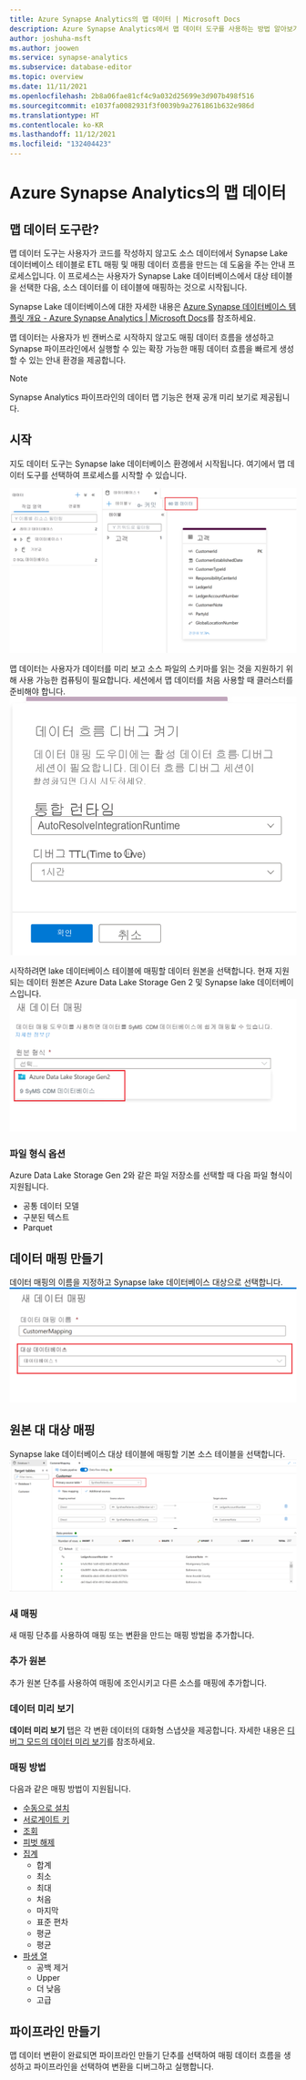 ```yaml
---
title: Azure Synapse Analytics의 맵 데이터 | Microsoft Docs
description: Azure Synapse Analytics에서 맵 데이터 도구를 사용하는 방법 알아보기
author: joshuha-msft
ms.author: joowen
ms.service: synapse-analytics
ms.subservice: database-editor
ms.topic: overview
ms.date: 11/11/2021
ms.openlocfilehash: 2b8a06fae81cf4c9a032d25699e3d907b498f516
ms.sourcegitcommit: e1037fa0082931f3f0039b9a2761861b632e986d
ms.translationtype: HT
ms.contentlocale: ko-KR
ms.lasthandoff: 11/12/2021
ms.locfileid: "132404423"
---
```

# <a name="map-data-in-azure-synapse-analytics"></a>Azure Synapse Analytics의 맵 데이터


## <a name="what-is-the-map-data-tool"></a>맵 데이터 도구란?


맵 데이터 도구는 사용자가 코드를 작성하지 않고도 소스 데이터에서 Synapse Lake 데이터베이스 테이블로 ETL 매핑 및 매핑 데이터 흐름을 만드는 데 도움을 주는 안내 프로세스입니다. 이 프로세스는 사용자가 Synapse Lake 데이터베이스에서 대상 테이블을 선택한 다음, 소스 데이터를 이 테이블에 매핑하는 것으로 시작됩니다. 

Synapse Lake 데이터베이스에 대한 자세한 내용은 [Azure Synapse 데이터베이스 템플릿 개요 - Azure Synapse Analytics | Microsoft Docs](overview-database-templates.md)를 참조하세요.

맵 데이터는 사용자가 빈 캔버스로 시작하지 않고도 매핑 데이터 흐름을 생성하고 Synapse 파이프라인에서 실행할 수 있는 확장 가능한 매핑 데이터 흐름을 빠르게 생성할 수 있는 안내 환경을 제공합니다.


> [!NOTE] 
> Synapse Analytics 파이프라인의 데이터 맵 기능은 현재 공개 미리 보기로 제공됩니다.

## <a name="getting-started"></a>시작

지도 데이터 도구는 Synapse lake 데이터베이스 환경에서 시작됩니다. 여기에서 맵 데이터 도구를 선택하여 프로세스를 시작할 수 있습니다. 

![맵 데이터를 여는 방법을 보여주는 스크린샷](./media/overview-map-data/open-map-data.png)


맵 데이터는 사용자가 데이터를 미리 보고 소스 파일의 스키마를 읽는 것을 지원하기 위해 사용 가능한 컴퓨팅이 필요합니다. 세션에서 맵 데이터를 처음 사용할 때 클러스터를 준비해야 합니다.
![디버그 클러스터를 보여주는 스크린샷](./media/overview-map-data/debug-map-data.png)

시작하려면 lake 데이터베이스 테이블에 매핑할 데이터 원본을 선택합니다. 현재 지원되는 데이터 원본은 Azure Data Lake Storage Gen 2 및 Synapse lake 데이터베이스입니다.
![검색을 보여주는 스크린샷](./media/overview-map-data/sources-map-data.png)

### <a name="file-type-options"></a>파일 형식 옵션
Azure Data Lake Storage Gen 2와 같은 파일 저장소를 선택할 때 다음 파일 형식이 지원됩니다.

* 공통 데이터 모델
* 구분된 텍스트
* Parquet


## <a name="create-data-mapping"></a>데이터 매핑 만들기
데이터 매핑의 이름을 지정하고 Synapse lake 데이터베이스 대상으로 선택합니다.
![이름 지정 및 대상을 보여주는 스크린샷](./media/overview-map-data/destination-map-data.png)

## <a name="source-to-target-mapping"></a>원본 대 대상 매핑
Synapse lake 데이터베이스 대상 테이블에 매핑할 기본 소스 테이블을 선택합니다.
![맵 데이터 규칙을 보여주는 스크린샷](./media/overview-map-data/rules-map-data.png)

### <a name="new-mapping"></a>새 매핑
새 매핑 단추를 사용하여 매핑 또는 변환을 만드는 매핑 방법을 추가합니다.

### <a name="additional-source"></a>추가 원본
추가 원본 단추를 사용하여 매핑에 조인시키고 다른 소스를 매핑에 추가합니다.

### <a name="preview-data"></a>데이터 미리 보기
**데이터 미리 보기** 탭은 각 변환 데이터의 대화형 스냅샷을 제공합니다. 자세한 내용은 [디버그 모드의 데이터 미리 보기](../../data-factory/concepts-data-flow-debug-mode.md#data-preview)를 참조하세요.

### <a name="mapping-methods"></a>매핑 방법

다음과 같은 매핑 방법이 지원됩니다.

* [수동으로 설치](../../data-factory/data-flow-select.md)
* [서로게이트 키](../../data-factory/data-flow-surrogate-key.md)
* [조회](../../data-factory/data-flow-lookup.md)
* [피벗 해제](../../data-factory/data-flow-unpivot.md)
* [집계](../../data-factory/data-flow-aggregate.md)
    * 합계
    * 최소
    * 최대
    * 처음
    * 마지막
    * 표준 편차
    * 평균
    * 평균
* [파생 열](../../data-factory/data-flow-derived-column.md)
    * 공백 제거
    * Upper
    * 더 낮음
    * 고급 


## <a name="create-pipeline"></a>파이프라인 만들기

맵 데이터 변환이 완료되면 파이프라인 만들기 단추를 선택하여 매핑 데이터 흐름을 생성하고 파이프라인을 선택하여 변환을 디버그하고 실행합니다.